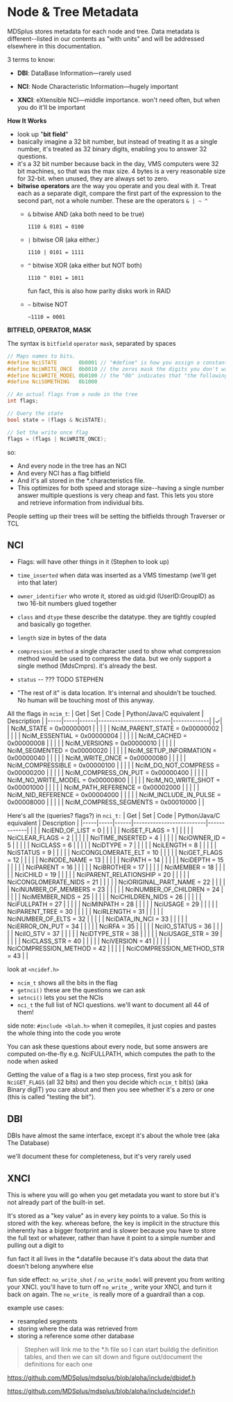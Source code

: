 # Node & Tree Metadata

MDSplus stores metadata for each node and tree. Data metadata is different--listed in our contents as "with units" and will be addressed elsewhere in this documentation.

3 terms to know:
* **DBI**: DataBase Information&mdash;rarely used

* **NCI**: Node Characteristic Information&mdash;hugely important

* **XNCI**: eXtensible NCI&mdash;middle importance. won't need often, but when you do it'll be important

**How It Works**
  * look up "**bit field**"
  * basically imagine a 32 bit number, but instead of treating it as a single number, it's treated as 32 binary digits, enabling you to answer 32 questions. 
  * it's a 32 bit number because back in the day, VMS computers were 32 bit machines, so that was the max size. 4 bytes is a very reasonable size for 32-bit. when unused, they are always set to zero. 
  * **bitwise operators** are the way you operate and you deal with it. Treat each as a separate digit, compare the first part of the expression to the second part, not a whole number. These are the operators `& | ~ ^`
    * `&` bitwise AND (aka both need to be true)

        `1110 & 0101 = 0100`
    * `|` bitwise OR (aka either.)
    
        `1110 | 0101 = 1111`
    * `^` bitwise XOR (aka either but NOT both)
    
        `1110 ^ 0101 = 1011`

        fun fact, this is also how parity disks work in RAID
    * `~` bitwise NOT

        `~1110 = 0001`

**BITFIELD, OPERATOR, MASK**

The syntax is `bitfield` `operator` `mask`, separated by spaces

```c
// Maps names to bits.
#define NciSTATE       0b0001 // "#define" is how you assign a constant
#define NciWRITE_ONCE  0b0010 // the zeros mask the digits you don't want
#define NciWRITE_MODEL 0b0100 // the "0b" indicates that "the following is a binary number"
#define NciSOMETHING   0b1000

// An actual flags from a node in the tree
int flags;

// Query the state
bool state = (flags & NciSTATE);

// Set the write once flag
flags = (flags | NciWRITE_ONCE);
```

so:
* And every node in the tree has an NCI
* And every NCI has a flag bitfield
* And it's all stored in the *.characteristics file. 
* This optimizes for both speed and storage size--having a single number answer multiple questions is very cheap and fast. This lets you store and retrieve information from individual bits.

People setting up their trees will be setting the bitfields through Traverser or TCL



## NCI

* Flags: will have other things in it (Stephen to look up)

* `time_inserted` when data was inserted as a VMS timestamp (we'll get into that later)

* `owner_identifier` who wrote it, stored as uid:gid (UserID:GroupID) as two 16-bit numbers glued together

* `class` and `dtype` these describe the datatype. they are tightly coupled and basically go together.

* `length` size in bytes of the data

* `compression_method` a single character used to show what compression method would be used to compress the data. but we only support a single method (MdsCmprs). it's already the best.

* `status` -- ??? TODO STEPHEN

* "The rest of it" is data location. It's internal and shouldn't be touched. No human will be touching most of this anyway. 

All the flags in `ncim_t`:
| Get | Set | Code | Python/Java/C equivalent | Description |
|-----|-----|------|--------------------------|-------------|
|&check;|     | NciM_STATE = 0x00000001 | |
|     |     | NciM_PARENT_STATE = 0x00000002 | |
|     |     | NciM_ESSENTIAL = 0x00000004 | |
|     |     | NciM_CACHED = 0x00000008 | |
|     |     | NciM_VERSIONS = 0x00000010 | |
|     |     | NciM_SEGMENTED = 0x00000020 | |
|     |     | NciM_SETUP_INFORMATION = 0x00000040 | |
|     |     | NciM_WRITE_ONCE = 0x00000080 | |
|     |     | NciM_COMPRESSIBLE = 0x00000100 | |
|     |     | NciM_DO_NOT_COMPRESS = 0x00000200 | |
|     |     | NciM_COMPRESS_ON_PUT = 0x00000400 | |
|     |     | NciM_NO_WRITE_MODEL = 0x00000800 | |
|     |     | NciM_NO_WRITE_SHOT = 0x00001000 | |
|     |     | NciM_PATH_REFERENCE = 0x00002000 | |
|     |     | NciM_NID_REFERENCE = 0x00004000 | |
|     |     | NciM_INCLUDE_IN_PULSE = 0x00008000 | |
|     |     | NciM_COMPRESS_SEGMENTS = 0x00010000 | |


Here's all the (queries? flags?) in `nci_t:`
| Get | Set | Code | Python/Java/C equivalent | Description |
|-----|-----|------|--------------------------|-------------|
|     |     | NciEND_OF_LIST = 0 | |
|     |     | NciSET_FLAGS = 1 | |
|     |     | NciCLEAR_FLAGS = 2 | |
|     |     | NciTIME_INSERTED = 4 | |
|     |     | NciOWNER_ID = 5 | |
|     |     | NciCLASS = 6 | |
|     |     | NciDTYPE = 7 | |
|     |     | NciLENGTH = 8 | |
|     |     | NciSTATUS = 9 | |
|     |     | NciCONGLOMERATE_ELT = 10 | |
|     |     | NciGET_FLAGS = 12 | |
|     |     | NciNODE_NAME = 13 | |
|     |     | NciPATH = 14 | |
|     |     | NciDEPTH = 15 | |
|     |     | NciPARENT = 16 | |
|     |     | NciBROTHER = 17 | |
|     |     | NciMEMBER = 18 | |
|     |     | NciCHILD = 19 | |
|     |     | NciPARENT_RELATIONSHIP = 20 | |
|     |     | NciCONGLOMERATE_NIDS = 21 | |
|     |     | NciORIGINAL_PART_NAME = 22 | |
|     |     | NciNUMBER_OF_MEMBERS = 23 | |
|     |     | NciNUMBER_OF_CHILDREN = 24 | |
|     |     | NciMEMBER_NIDS = 25 | |
|     |     | NciCHILDREN_NIDS = 26 | |
|     |     | NciFULLPATH = 27 | |
|     |     | NciMINPATH = 28 | |
|     |     | NciUSAGE = 29 | |
|     |     | NciPARENT_TREE = 30 | |
|     |     | NciRLENGTH = 31 | |
|     |     | NciNUMBER_OF_ELTS = 32 | |
|     |     | NciDATA_IN_NCI = 33 | |
|     |     | NciERROR_ON_PUT = 34 | |
|     |     | NciRFA = 35 | |
|     |     | NciIO_STATUS = 36 | |
|     |     | NciIO_STV = 37 | |
|     |     | NciDTYPE_STR = 38 | |
|     |     | NciUSAGE_STR = 39 | |
|     |     | NciCLASS_STR = 40 | |
|     |     | NciVERSION = 41 | |
|     |     | NciCOMPRESSION_METHOD = 42 | |
|     |     | NciCOMPRESSION_METHOD_STR = 43 | |


look at `<ncidef.h>`
* `ncim_t` shows all the bits in the flag
* `getnci()` these are the questions we can ask
* `setnci()` lets you set the NCIs
* `nci_t` the full list of NCI questions. we'll want to document all 44 of them!

side note: `#include <blah.h>` when it comepiles, it just copies and pastes the whole thing into the code you wrote

You can ask these questions about every node, but some answers are computed on-the-fly
e.g. NciFULLPATH, which computes the path to the node when asked

Getting the value of a flag is a two step process, first you ask for `NciGET_FLAGS` (all 32 bits) and then you decide which `ncim_t` bit(s) (aka Binary digIT)  you care about and then you see whether it's a zero or one (this is called "testing the bit"). 

## DBI

DBIs have almost the same interface, except it's about the whole tree (aka The Database)

we'll document these for completeness, but it's very rarely used


## XNCI

This is where you will go when you get metadata you want to store but it's not already part of the built-in set. 

It's stored as a "key value" as in every key points to a value. So this is stored with the key. whereas before, the key is implicit in the structure
this inherently has a bigger footprint and is slower because you have to store the full text or whatever, rather than have it point to a simple number and pulling out a digit to 

fun fact it all lives in the *.datafile because it's data about the data that doesn't belong anywhere else

fun side effect: `no_write_shot` / `no_write_model` will prevent you from writing your XNCI. you'll have to turn off `no_write_`, write your XNCI, and turn it back on again. The `no_write_` is really more of a guardrail than a cop.

example use cases:
* resampled segments
* storing where the data was retrieved from
* storing a reference some other database

> Stephen will link me to the *.h file so I can start buildig the definition tables, and then we can sit down and figure out/document the definitions for each one

https://github.com/MDSplus/mdsplus/blob/alpha/include/dbidef.h

https://github.com/MDSplus/mdsplus/blob/alpha/include/ncidef.h